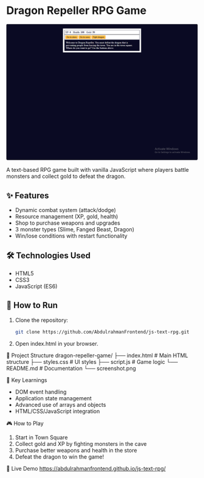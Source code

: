 # Dragon Repeller RPG Game

![Game Screenshot](./screenshot.png)

A text-based RPG game built with vanilla JavaScript where players battle monsters and collect gold to defeat the dragon.

## ✨ Features
- Dynamic combat system (attack/dodge)
- Resource management (XP, gold, health)
- Shop to purchase weapons and upgrades
- 3 monster types (Slime, Fanged Beast, Dragon)
- Win/lose conditions with restart functionality

## 🛠 Technologies Used
- HTML5
- CSS3
- JavaScript (ES6)

## 🚀 How to Run
1. Clone the repository:
   ```bash
   git clone https://github.com/AbdulrahmanFrontend/js-text-rpg.git
2. Open index.html in your browser.

📂 Project Structure
dragon-repeller-game/
├── index.html          # Main HTML structure
├── styles.css          # UI styles
├── script.js           # Game logic
└── README.md           # Documentation
└── screenshot.png

📜 Key Learnings
- DOM event handling
- Application state management
- Advanced use of arrays and objects
- HTML/CSS/JavaScript integration

🎮 How to Play
1. Start in Town Square
2. Collect gold and XP by fighting monsters in the cave
3. Purchase better weapons and health in the store
4. Defeat the dragon to win the game!

🔗 Live Demo
https://abdulrahmanfrontend.github.io/js-text-rpg/
